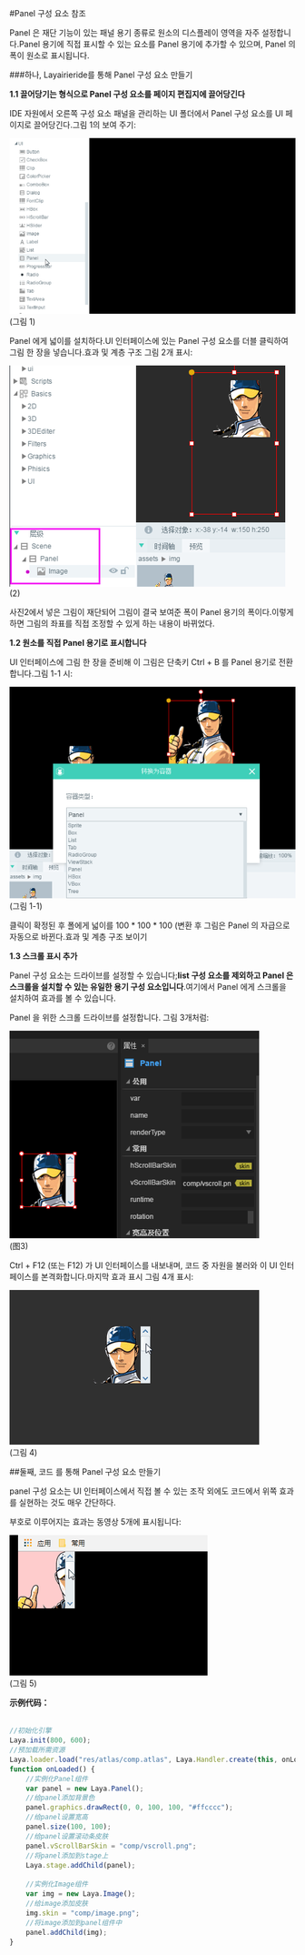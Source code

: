 #Panel 구성 요소 참조

Panel 은 재단 기능이 있는 패널 용기 종류로 원소의 디스플레이 영역을 자주 설정합니다.Panel 용기에 직접 표시할 수 있는 요소를 Panel 용기에 추가할 수 있으며, Panel 의 폭이 원소로 표시됩니다.

###하나, Layairieride를 통해 Panel 구성 요소 만들기

**1.1 끌어당기는 형식으로 Panel 구성 요소를 페이지 편집지에 끌어당긴다**

IDE 자원에서 오른쪽 구성 요소 패널을 관리하는 UI 폴더에서 Panel 구성 요소를 UI 페이지로 끌어당긴다.그림 1의 보여 주기:

![1](img\1.gif)</br> (그림 1)

Panel 에게 넓이를 설치하다.UI 인터페이스에 있는 Panel 구성 요소를 더블 클릭하여 그림 한 장을 넣습니다.효과 및 계층 구조 그림 2개 표시:

![2](img\2.png)</br>(2)

사진2에서 넣은 그림이 재단되어 그림이 결국 보여준 폭이 Panel 용기의 폭이다.이렇게 하면 그림의 좌표를 직접 조정할 수 있게 하는 내용이 바뀌었다.



**1.2 원소를 직접 Panel 용기로 표시합니다**

UI 인터페이스에 그림 한 장을 준비해 이 그림은 단축키 Ctrl + B 를 Panel 용기로 전환합니다.그림 1-1 시:

![1-1](img\1-1.png)</br>(그림 1-1)

클릭이 확정된 후 폴에게 넓이를 100 * 100 * 100 (변환 후 그림은 Panel 의 자급으로 자동으로 바뀐다.효과 및 계층 구조 보이기

**1.3 스크롤 표시 추가**

Panel 구성 요소는 드라이브를 설정할 수 있습니다;**list 구성 요소를 제외하고 Panel 은 스크롤을 설치할 수 있는 유일한 용기 구성 요소입니다**.여기에서 Panel 에게 스크롤을 설치하여 효과를 볼 수 있습니다.

Panel 을 위한 스크롤 드라이브를 설정합니다. 그림 3개처럼:

![3](img\3.png)</br>(图3)


Ctrl + F12 (또는 F12) 가 UI 인터페이스를 내보내며, 코드 중 자원을 불러와 이 UI 인터페이스를 본격화합니다.마지막 효과 표시 그림 4개 표시:

![4](img\4.gif)</br> (그림 4)



##둘째, 코드 를 통해 Panel 구성 요소 만들기

panel 구성 요소는 UI 인터페이스에서 직접 볼 수 있는 조작 외에도 코드에서 위쪽 효과를 실현하는 것도 매우 간단하다.

부호로 이루어지는 효과는 동영상 5개에 표시됩니다:

![5](img\5.gif)</br> (그림 5)

**示例代码：**


```typescript

//初始化引擎
Laya.init(800, 600);
//预加载所需资源
Laya.loader.load("res/atlas/comp.atlas", Laya.Handler.create(this, onLoaded));
function onLoaded() {
    //实例化Panel组件
    var panel = new Laya.Panel();
    //给panel添加背景色
    panel.graphics.drawRect(0, 0, 100, 100, "#ffcccc");
    //给panel设置宽高
    panel.size(100, 100);
    //给panel设置滚动条皮肤
    panel.vScrollBarSkin = "comp/vscroll.png";
    //将panel添加到stage上
    Laya.stage.addChild(panel);

    //实例化Image组件
    var img = new Laya.Image();
    //给image添加皮肤
    img.skin = "comp/image.png";
    //将image添加到panel组件中
    panel.addChild(img);
}
```


